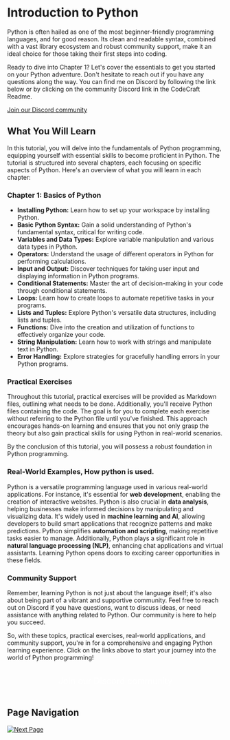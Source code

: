 # Introduction to Python

Python is often hailed as one of the most beginner-friendly programming languages, and for good reason. Its clean and readable syntax, combined with a vast library ecosystem and robust community support, make it an ideal choice for those taking their first steps into coding.

Ready to dive into Chapter 1? Let's cover the essentials to get you started on your Python adventure. Don't hesitate to reach out if you have any questions along the way. You can find me on Discord by following the link below or by clicking on the community Discord link in the CodeCraft Readme.

[Join our Discord community](https://discord.gg/yHXsHjBPw4)

## What You Will Learn

In this tutorial, you will delve into the fundamentals of Python programming, equipping yourself with essential skills to become proficient in Python. The tutorial is structured into several chapters, each focusing on specific aspects of Python. Here's an overview of what you will learn in each chapter:

### Chapter 1: Basics of Python

- **Installing Python:** Learn how to set up your workspace by installing Python.
- **Basic Python Syntax:** Gain a solid understanding of Python's fundamental syntax, critical for writing code.
- **Variables and Data Types:** Explore variable manipulation and various data types in Python.
- **Operators:** Understand the usage of different operators in Python for performing calculations.
- **Input and Output:** Discover techniques for taking user input and displaying information in Python programs.
- **Conditional Statements:** Master the art of decision-making in your code through conditional statements.
- **Loops:** Learn how to create loops to automate repetitive tasks in your programs.
- **Lists and Tuples:** Explore Python's versatile data structures, including lists and tuples.
- **Functions:** Dive into the creation and utilization of functions to effectively organize your code.
- **String Manipulation:** Learn how to work with strings and manipulate text in Python.
- **Error Handling:** Explore strategies for gracefully handling errors in your Python programs.

### Practical Exercises

Throughout this tutorial, practical exercises will be provided as Markdown files, outlining what needs to be done. Additionally, you'll receive Python files containing the code. The goal is for you to complete each exercise without referring to the Python file until you've finished. This approach encourages hands-on learning and ensures that you not only grasp the theory but also gain practical skills for using Python in real-world scenarios.

By the conclusion of this tutorial, you will possess a robust foundation in Python programming.

### Real-World Examples, How python is used.

Python is a versatile programming language used in various real-world applications. For instance, it's essential for **web development**, enabling the creation of interactive websites. Python is also crucial in **data analysis**, helping businesses make informed decisions by manipulating and visualizing data. It's widely used in **machine learning and AI**, allowing developers to build smart applications that recognize patterns and make predictions. Python simplifies **automation and scripting**, making repetitive tasks easier to manage. Additionally, Python plays a significant role in **natural language processing (NLP)**, enhancing chat applications and virtual assistants. Learning Python opens doors to exciting career opportunities in these fields.


### Community Support

Remember, learning Python is not just about the language itself; it's also about being part of a vibrant and supportive community. Feel free to reach out on Discord if you have questions, want to discuss ideas, or need assistance with anything related to Python. Our community is here to help you succeed.

So, with these topics, practical exercises, real-world applications, and community support, you're in for a comprehensive and engaging Python learning experience. Click on the links above to start your journey into the world of Python programming!

<div style="text-align: center; padding: 20px;">
  <a href="https://discord.gg/yHXsHjBPw4" style="font-size: 20px; color: white; text-decoration: none;">Join our Discord community</a>
</div>


## Page Navigation

[![Next Page](https://img.shields.io/badge/Next%20Page-1DA1F2?style=for-the-badge)](./b.%20Setting%20Up%20Python.md)

